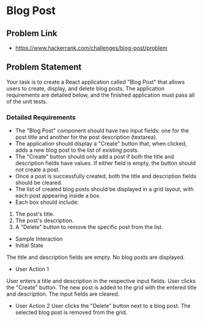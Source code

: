 # Blog Post 

## Problem Link
- https://www.hackerrank.com/challenges/blog-post/problem

## Problem Statement

Your task is to create a React application called "Blog Post" that allows users to create, display, and delete blog posts. The application requirements are detailed below, and the finished application must pass all of the unit tests.

### Detailed Requirements

- The "Blog Post" component should have two input fields: one for the post title and another for the post description (textarea).
- The application should display a "Create" button that, when clicked, adds a new blog post to the list of existing posts.
- The "Create" button should only add a post if both the title and description fields have values. If either field is empty, the button should not create a post.
- Once a post is successfully created, both the title and description fields should be cleared.
- The list of created blog posts should be displayed in a grid layout, with each post appearing inside a box.
- Each box should include:
1. The post's title.
2. The post's description.
3. A "Delete" button to remove the specific post from the list.


- Sample Interaction
- Initial State

The title and description fields are empty.
No blog posts are displayed.
- User Action 1

User enters a title and description in the respective input fields.
User clicks the "Create" button.
The new post is added to the grid with the entered title and description.
The input fields are cleared.

- User Action 2
User clicks the "Delete" button next to a blog post.
The selected blog post is removed from the grid.